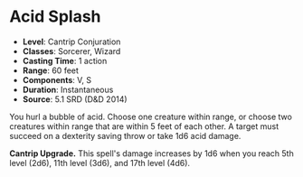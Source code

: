 # Acid Splash

- **Level**: Cantrip Conjuration
- **Classes**: Sorcerer, Wizard
- **Casting Time**: 1 action
- **Range**: 60 feet
- **Components**: V, S
- **Duration**: Instantaneous
- **Source**: 5.1 SRD (D&D 2014)

You hurl a bubble of acid. Choose one creature within range, or choose two creatures within range that are within 5 feet of each other. A target must succeed on a dexterity saving throw or take 1d6 acid damage.

**Cantrip Upgrade.** This spell's damage increases by 1d6 when you reach 5th level (2d6), 11th level (3d6), and 17th level (4d6).
